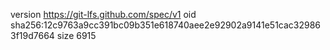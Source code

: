 version https://git-lfs.github.com/spec/v1
oid sha256:12c9763a9cc391bc09b351e618740aee2e92902a9141e51cac329863f19d7664
size 6915
